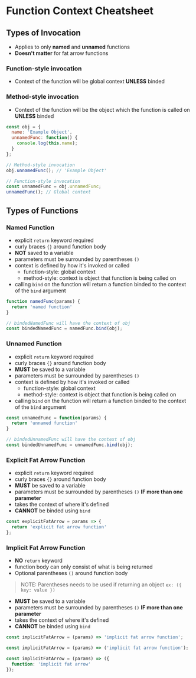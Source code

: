 # Function Context Cheatsheet

## Types of Invocation
- Applies to only **named** and **unnamed** functions
- **Doesn't matter** for fat arrow functions

### Function-style invocation
- Context of the function will be global context **UNLESS** binded

### Method-style invocation
- Context of the function will be the object which the function is called on **UNLESS** binded

```javascript
const obj = {
  name: 'Example Object',
  unnamedFunc: function() {
    console.log(this.name);
  }
};

// Method-style invocation
obj.unnamedFunc(); // 'Example Object' 

// Function-style invocation
const unnamedFunc = obj.unnamedFunc;
unnamedFunc(); // Global context
```

## Types of Functions

### Named Function

- explicit `return` keyword required
- curly braces `{}` around function body
- **NOT** saved to a variable
- parameters must be surrounded by parentheses `()`
- context is defined by how it's invoked or called
  - function-style: global context
  - method-style: context is object that function is being called on
- calling `bind` on the function will return a function binded to the context of the `bind` argument

```javascript
function namedFunc(params) {
  return 'named function'
}
```

```javascript
// bindedNamedFunc will have the context of obj
const bindedNamedFunc = namedFunc.bind(obj);
```

### Unnamed Function

- explicit `return` keyword required
- curly braces `{}` around function body
- **MUST** be saved to a variable
- parameters must be surrounded by parentheses `()`
- context is defined by how it's invoked or called
  - function-style: global context
  - method-style: context is object that function is being called on
- calling `bind` on the function will return a function binded to the context of the `bind` argument

```javascript
const unnamedFunc = function(params) {
  return 'unnamed function'
}
```

```javascript
// bindedUnnamedFunc will have the context of obj
const bindedUnnamedFunc = unnamedFunc.bind(obj);
```

### Explicit Fat Arrow Function

- explicit `return` keyword required
- curly braces `{}` around function body
- **MUST** be saved to a variable
- parameters must be surrounded by parentheses `()` **IF more than one parameter**
- takes the context of where it's defined
- **CANNOT** be binded using `bind`

```javascript
const explicitFatArrow = params => {
  return 'explicit fat arrow function'
};
```

### Implicit Fat Arrow Function

- **NO** `return` keyword
- function body can only consist of what is being returned
- Optional parentheses `()` around function body
> NOTE: Parentheses needs to be used if returning an object `ex: ({ key: value })`
- **MUST** be saved to a variable
- parameters must be surrounded by parentheses `()` **IF more than one parameter**
- takes the context of where it's defined
- **CANNOT** be binded using `bind`

```javascript
const implicitFatArrow = (params) => 'implicit fat arrow function';
```

```javascript
const implicitFatArrow = (params) => ('implicit fat arrow function');
```

```javascript
const implicitFatArrow = (params) => ({
  function: 'implicit fat arrow'
});
```